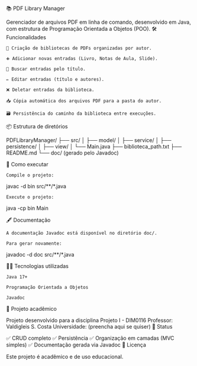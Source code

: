📚 PDF Library Manager

Gerenciador de arquivos PDF em linha de comando, desenvolvido em Java, com estrutura de Programação Orientada a Objetos (POO).
🛠 Funcionalidades

    📂 Criação de bibliotecas de PDFs organizadas por autor.

    ➕ Adicionar novas entradas (Livro, Notas de Aula, Slide).

    🔎 Buscar entradas pelo título.

    ✏️ Editar entradas (título e autores).

    ❌ Deletar entradas da biblioteca.

    📥 Cópia automática dos arquivos PDF para a pasta do autor.

    🗃️ Persistência do caminho da biblioteca entre execuções.

📦 Estrutura de diretórios

PDFLibraryManager/
├── src/
│   ├── model/
│   ├── service/
│   ├── persistence/
│   ├── view/
│   └── Main.java
├── biblioteca_path.txt
├── README.md
└── doc/ (gerado pelo Javadoc)

🚀 Como executar

    Compile o projeto:

javac -d bin src/**/*.java

    Execute o projeto:

java -cp bin Main

🖋️ Documentação

    A documentação Javadoc está disponível no diretório doc/.

    Para gerar novamente:

javadoc -d doc src/**/*.java

👨‍💻 Tecnologias utilizadas

    Java 17+

    Programação Orientada a Objetos

    Javadoc

📅 Projeto acadêmico

Projeto desenvolvido para a disciplina Projeto I - DIM0116
Professor: Valdigleis S. Costa
Universidade: (preencha aqui se quiser)
🎯 Status

✅ CRUD completo
✅ Persistência
✅ Organização em camadas (MVC simples)
✅ Documentação gerada via Javadoc
📜 Licença

Este projeto é acadêmico e de uso educacional.
